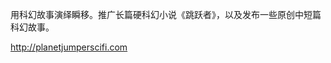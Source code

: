 用科幻故事演绎瞬移。推广长篇硬科幻小说《跳跃者》，以及发布一些原创中短篇科幻故事。

http://planetjumperscifi.com

<!---
PlanetJumper/PlanetJumper is a ✨ special ✨ repository because its `README.md` (this file) appears on your GitHub profile.
You can click the Preview link to take a look at your changes.
--->
